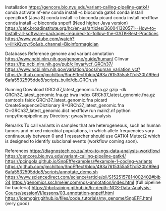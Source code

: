 Installation
https://gencore.bio.nyu.edu/variant-calling-pipeline-gatk4/
conda activate nf-env
conda install -c bioconda gatk4
conda install openjdk=8 (Java 8)
conda install -c bioconda picard
conda install nextflow 
conda install -c bioconda snpeff (Need higher Java version)
https://gatk.broadinstitute.org/hc/en-us/articles/360041320571--How-to-Install-all-software-packages-required-to-follow-the-GATK-Best-Practices
https://www.youtube.com/watch?v=iHkiQvxyr5c&ab_channel=Bioinformagician

Databases
Reference genome and variant annotation
https://www.ncbi.nlm.nih.gov/genome/guide/human/
Clinvar
https://ftp.ncbi.nlm.nih.gov/pub/clinvar/vcf_GRCh37/
https://www.ncbi.nlm.nih.gov/variation/docs/human_variation_vcf/
https://github.com/jmchilton/SnpEffect/blob/493a7615355a5f2c520b199ed6afa5532595dde8/scripts_build/db_GRCh.sh


Running
Download GRCh37_latest_genomic.fna.gz 
gzip -dk GRCh37_latest_genomic.fna.gz
bwa index GRCh37_latest_genomic.fna.gz
samtools faidx GRCh37_latest_genomic.fna
picard CreateSequenceDictionary R=GRCh37_latest_genomic.fna O=GRCh37_latest_genomic.dict
nextflow run main2.nf
python runpythonpipeline.py
Directory: gwas/brca_analysis

Remarks
To call variants in samples that are heterogeneous, such as human tumors and mixed microbial populations, in which allele frequencies vary continuously between 0 and 1 researcher should use GATK4 Mutect2 which is designed to identify subclonal events (workflow coming soon). 

References
https://diagnostech.co.za/intro-to-ngs-data-analysis-workflow/
https://gencore.bio.nyu.edu/variant-calling-pipeline-gatk4/
https://pcingola.github.io/SnpEff/examples/#example-1-coding-variants
https://github.com/jmchilton/SnpEffect/blob/493a7615355a5f2c520b199ed6afa5532595dde8/scripts/annotate_demo.sh
https://www.sciencedirect.com/science/article/pii/S1525157814002402#bib24
https://genomics.sschmeier.com/ngs-annotation/index.html (full pipeline for bacteria)
https://hbctraining.github.io/In-depth-NGS-Data-Analysis-Course/sessionVI/lessons/03_annotation-snpeff.html
https://joemcgirr.github.io/files/code_tutorials/my_genome/SnpEFF.html (very good)
